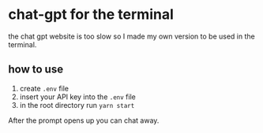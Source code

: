 # chat-gpt for the terminal

the chat gpt website is too slow so I made my own version to be used in the terminal.

## how to use

1) create `.env` file
2) insert your API key into the `.env` file
3) in the root directory run `yarn start`

After the prompt opens up you can chat away.

